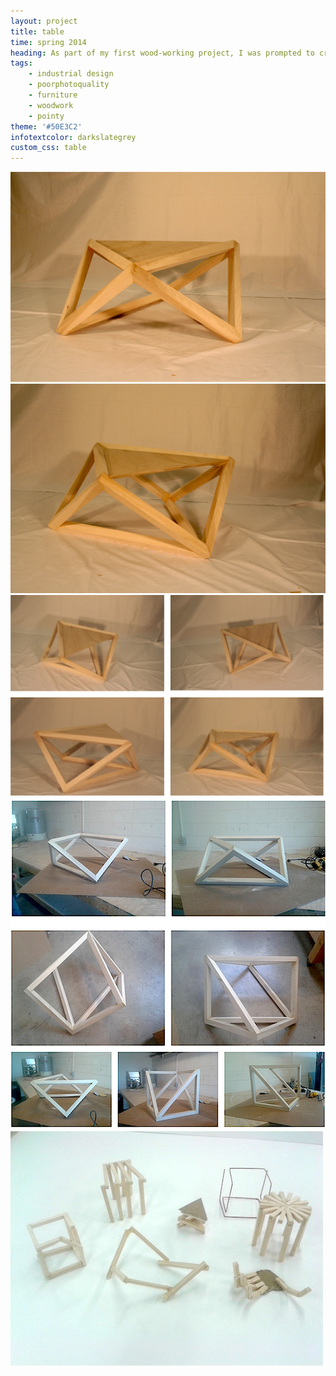 ```yaml
---
layout: project
title: table
time: spring 2014
heading: As part of my first wood-working project, I was prompted to create a coffee table. Given the limited utility of a coffee table, I aimed to create a piece that conveys different forms depending on the viewing angle.
tags:
    - industrial design
    - poorphotoquality    
    - furniture
    - woodwork
    - pointy
theme: '#50E3C2'
infotextcolor: darkslategrey
custom_css: table
---
```


<section class="product block">
    <div class="block-image-container">
        <img src="/assets/img-table/table-slice-1.jpg" class="block-image">    
    </div>  
    <div class="block-image-container">
        <img src="/assets/img-table/table-slice-2.jpg" class="block-image">    
    </div>     
    <div class="block-image-container">
        <img src="/assets/img-table/table-slice-3.png" class="block-image">    
    </div>           
    <div style="clear:both"></div>
</section>

<section class="process block">
    <div class="block-image-container">
        <img src="/assets/img-table/table-slice-4.png" class="block-image">    
    </div>  
    <div class="block-image-container">
        <img src="/assets/img-table/table-models.jpg" class="block-image">    
    </div>      
    <div style="clear:both"></div>
</section>
